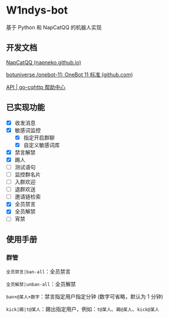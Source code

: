 # W1ndys-bot

基于 Python 和 NapCatQQ 的机器人实现

## 开发文档

[NapCatQQ (napneko.github.io)](https://napneko.github.io/zh-CN/#/)

[botuniverse /onebot-11: OneBot 11 标准 (github.com)](https://github.com/botuniverse/onebot-11#/)

[API | go-cqhttp 帮助中心](https://docs.go-cqhttp.org/api/)

## 已实现功能

- [x] 收发消息
- [x] 敏感词监控
  - [x] 指定开启群聊
  - [x] 自定义敏感词库
- [x] 禁言解禁
- [x] 踢人
- [ ] 测试语句
- [ ] 监控群名片
- [ ] 入群欢迎
- [ ] 退群欢送
- [ ] 邀请链检索
- [x] 全员禁言
- [x] 全员解禁
- [ ] 宵禁

## 使用手册

### 群管

`全员禁言|ban-all`：全员禁言

`全员解禁|unban-all`：全员解禁

`ban+@某人+数字`：禁言指定用户指定分钟 (数字可省略，默认为 1 分钟)

`kick|踢|t@某人`：踢出指定用户，例如：`t@某人`、`踢@某人`、`kick@某人`
